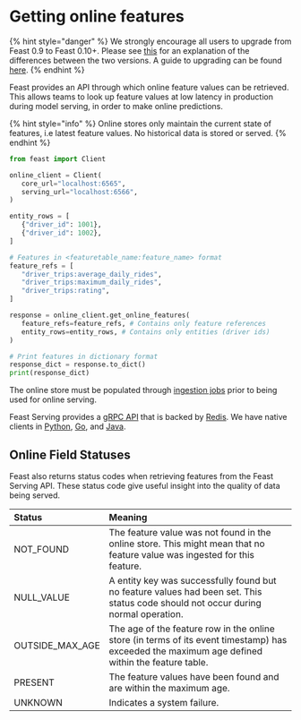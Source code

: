 # Getting online features

{% hint style="danger" %}
We strongly encourage all users to upgrade from Feast 0.9 to Feast 0.10+. Please see [this](https://docs.feast.dev/v/master/project/feast-0.9-vs-feast-0.10+) for an explanation of the differences between the two versions. A guide to upgrading can be found [here](https://docs.google.com/document/d/1AOsr_baczuARjCpmZgVd8mCqTF4AZ49OEyU4Cn-uTT0/edit#heading=h.9gb2523q4jlh). 
{% endhint %}

Feast provides an API through which online feature values can be retrieved. This allows teams to look up feature values at low latency in production during model serving, in order to make online predictions.

{% hint style="info" %}
Online stores only maintain the current state of features, i.e latest feature values. No historical data is stored or served.
{% endhint %}

```python
from feast import Client

online_client = Client(
   core_url="localhost:6565",
   serving_url="localhost:6566",
)

entity_rows = [
   {"driver_id": 1001},
   {"driver_id": 1002},
]

# Features in <featuretable_name:feature_name> format
feature_refs = [
   "driver_trips:average_daily_rides",
   "driver_trips:maximum_daily_rides",
   "driver_trips:rating",
]

response = online_client.get_online_features(
   feature_refs=feature_refs, # Contains only feature references
   entity_rows=entity_rows, # Contains only entities (driver ids)
)

# Print features in dictionary format
response_dict = response.to_dict()
print(response_dict)
```

The online store must be populated through [ingestion jobs](define-and-ingest-features.md#batch-source-to-online-store) prior to being used for online serving.

Feast Serving provides a [gRPC API](https://api.docs.feast.dev/grpc/feast.serving.pb.html) that is backed by [Redis](https://redis.io/). We have native clients in [Python](https://api.docs.feast.dev/python/), [Go](https://godoc.org/github.com/gojek/feast/sdk/go), and [Java](https://javadoc.io/doc/dev.feast).

## Online Field Statuses

Feast also returns status codes when retrieving features from the Feast Serving API. These status code give useful insight into the quality of data being served.

| Status | Meaning |
| :--- | :--- |
| NOT\_FOUND | The feature value was not found in the online store. This might mean that no feature value was ingested for this feature. |
| NULL\_VALUE | A entity key was successfully found but no feature values had been set. This status code should not occur during normal operation. |
| OUTSIDE\_MAX\_AGE | The age of the feature row in the online store \(in terms of its event timestamp\) has exceeded the maximum age defined within the feature table. |
| PRESENT | The feature values have been found and are within the maximum age. |
| UNKNOWN | Indicates a system failure. |

